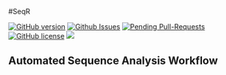 #SeqR

[![GitHub version](https://badge.fury.io/gh/bretonics%2FseqR.svg)](http://badge.fury.io/gh/bretonics%2FseqR)
[![Github Issues](http://githubbadges.herokuapp.com/bretonics/seqR/issues)](https://github.com/bretonics/seqR/issues)
[![Pending Pull-Requests](http://githubbadges.herokuapp.com/bretonics/seqR/pulls)](https://github.com/bretonics/seqR/pulls)
[![GitHub license](https://img.shields.io/badge/License-MIT-red.svg)](https://bretonics.mit-license.org/)
![](https://reposs.herokuapp.com/?path=bretonics/seqR&color=lightgrey)

Automated Sequence Analysis Workflow
--